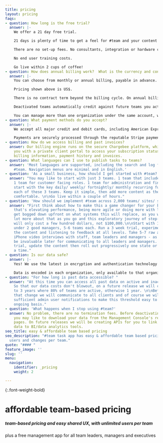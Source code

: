 ```yaml
---
title: pricing
layout: pricing
faqs:
- question: How long is the free trial?
  answer: |-
    We offer a 21 day free trial.

    21 days is plenty of time to get a feel for #team and your content organized.

    There are no set-up fees. No consultants, integration or hardware costs.

    No end user training costs.

    Go live within 2 cups of coffee!
- question: How does annual billing work?  What is the currency and contract term?
  answer: |-
    You can choose from monthly or annual billing, payable in advance.  Annual pricing is discounted 17-22% on monthly pricing.

    Pricing shown above is US$.

    There is no contract term beyond the billing cycle. On annual billing, your active teams are billed annually in advance. As you activate more teams in #team, these are billed pro-rata for the balance of the year, so you can easily manage all of your teams to one annual billing cycle.

    Deactivated teams automatically credit against future teams you activate on the #team.

    You can manage more than one organization under the same account, with different billing and payment methods per organization. You can run more than one brand per organization.
- question: What payment methods do you accept?
  answer: |-
    We accept all major credit and debit cards, including American Express, Visa, Mastercard and Diners Club.

    Payments are securely processed through the reputable Stripe payment gateway. Our billing engine runs on the secure Chargebee platform, which provides you with a client portal to access your subscription status, payment methods, billing information, payment history and invoices.
- question: How do we access billing and past invoices?
  answer: Our billing engine runs on the secure Chargebee platform, which provides
    you with a private client portal to access your subscription status, payment methods,
    billing information, payment history and invoices.
- question: What languages can I use to publish tasks to teams?
  answer: 'Most languages are supported, including the search and log features within
    #team. Navigation menus are minimal and in English.'
- question: 'As a small business, how should I get started with #team? '
  answer: "You may like to start with just 3 teams. 1 team that includes everyone.
    1 team for customer facing roles. 1 team for administration and finance. First
    start with the key daily/ weekly/ fortnightly/ monthly recurring functions of
    each of these 3 teams. Keep it simple, then add more content as the teams get
    comfortable. \n\nGo live within a couple of hours."
- question: 'How should we implement #team across 2,000 teams/ sites/ stores?  '
  answer: "First think about how to make this a game changer for your business - whether
    that's elevating performance, being more agile or doing more with less. \n\nDon't
    get bogged down upfront on what systems this will replace, as you will learn a
    lot more about that as you go and this exploratory journey of step-change innovation
    will only cost a few hundred dollars, not $100,000.\n\nStart with 10-12 teams
    under 2 good managers, 5-6 teams each. Run a 3 week trial, experimenting with
    the content and listening to feedback at all levels. Take 5-7 raw authentic quick
    iPhone video interviews with staff, team leaders and managers - as these will
    be invaluable later for communicating to all leaders and managers. Evaluate the
    trial, update the content then roll out progressively one state or country at
    a time."
- question: Is our data safe?
  answer: |-
    Yes! We use the latest in encryption and authentication technology.

    Data is encoded in each organization, only available to that organization and its users. Data hosting is with Linode, which we found to provide the fastest end user experience.
- question: "​For how long is past data accessible? "
  answer: "At this time you can access all past data on active and inactive teams.
    So that our data costs don't blowout, on a future release we will change this
    to 3 years where 80% of teams are active, otherwise 1 year. \n\nBefore making
    that change we will communicate to all clients and of course we will put in place
    sufficient admin user notifications to make this threshold easy to manage on an
    ongoing basis."
- question: 'What happens when I stop using #team?'
  answer: No problem, there are no termination fees. Before deactivating your account
    you may like to download your data from the Management Console's results and logs
    pages. On future releases we will be creating APIs for you to link your task app
    data to BI/data analytics tools.
seo_title: easy & affordable team based pricing
seo_description: "#team task app has easy & affordable team based pricing, with unlimited
  users and changes per team."
quote: "#### "
feature_image: ''
slug: ''
menu:
  navigation:
    identifier: _pricing
    weight: 2

---
```

{:.font-weight-bold}

# affordable team-based pricing

##### team-based pricing and easy shared UX, with unlimited users per team

plus a free management app for all team leaders, managers and executives